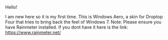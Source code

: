 Hello!

I am new here so it is my first time.
This is Windows Aero, a skin for Droptop Four that tries to bring back the feel of Windows 7.
Note: Please ensure you have Rainmeter installed. If you dont have it here is the link: https://www.rainmeter.net/

